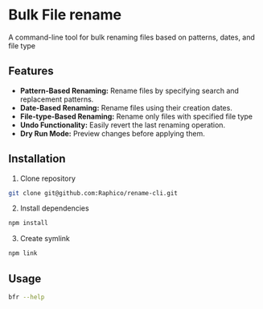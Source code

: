 # Bulk File rename

A command-line tool for bulk renaming files based on patterns, dates, and file type

## Features

-   **Pattern-Based Renaming:** Rename files by specifying search and replacement patterns.
-   **Date-Based Renaming:** Rename files using their creation dates.
-   **File-type-Based Renaming:** Rename only files with specified file type
-   **Undo Functionality:** Easily revert the last renaming operation.
-   **Dry Run Mode:** Preview changes before applying them.

## Installation

1. Clone repository

```bash
git clone git@github.com:Raphico/rename-cli.git
```

2. Install dependencies

```bash
npm install
```

3. Create symlink

```bash
npm link
```

## Usage

```bash
bfr --help
```
